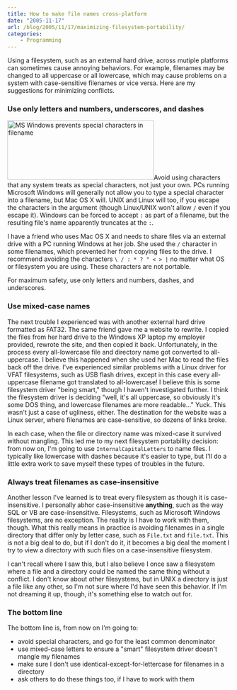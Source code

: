 ```yaml
---
title: How to make file names cross-platform
date: "2005-11-17"
url: /blog/2005/11/17/maximizing-filesystem-portability/
categories:
    - Programming
---
```

Using a filesystem, such as an external hard drive, across mutiple platforms can sometimes cause annoying behaviors. For example, filenames may be changed to all uppercase or all lowercase, which may cause problems on a system with case-sensitive filenames or vice versa. Here are my suggestions for minimizing conflicts.

### Use only letters and numbers, underscores, and dashes

<img class="alignright" src="/articles/images/special-chars.png" height="134" width="331" alt="MS Windows prevents special characters in filename" />Avoid using characters that any system treats as special characters, not just your own. PCs running Microsoft Windows will generally not allow you to type a special character into a filename, but Mac OS X will. UNIX and Linux will too, if you escape the characters in the argument (though Linux/UNIX won't allow `/` even if you escape it). Windows can be forced to accept `:` as part of a filename, but the resulting file's name apparently truncates at the `:`.

I have a friend who uses Mac OS X and needs to share files via an external drive with a PC running Windows at her job. She used the `/` character in some filenames, which prevented her from copying files to the drive. I recommend avoiding the characters `\ / : * ? " < > |` no matter what OS or filesystem you are using. These characters are not portable.

For maximum safety, use only letters and numbers, dashes, and underscores.

### Use mixed-case names

The next trouble I experienced was with another external hard drive formatted as FAT32. The same friend gave me a website to rewrite. I copied the files from her hard drive to the Windows XP laptop my employer provided, rewrote the site, and then copied it back. Unfortunately, in the process every all-lowercase file and directory name got converted to all-uppercase. I believe this happened when she used her Mac to read the files back off the drive. I've experienced similar problems with a Linux driver for VFAT filesystems, such as USB flash drives, except in this case every all-uppercase filename got translated to all-lowercase! I believe this is some filesystem driver "being smart," though I haven't investigated further. I think the filesystem driver is deciding "well, it's all uppercase, so obviously it's some DOS thing, and lowercase filenames are more readable&#8230;" Yuck. This wasn't just a case of ugliness, either. The destination for the website was a Linux server, where filenames are case-sensitive, so dozens of links broke.

In each case, when the file or directory name was mixed-case it survived without mangling. This led me to my next filesystem portability decision: from now on, I'm going to use `InternalCapitalLetters` to name files. I typically like lowercase with dashes because it's easier to type, but I'll do a little extra work to save myself these types of troubles in the future.

### Always treat filenames as case-insensitive

Another lesson I've learned is to treat every filesystem as though it is case-insensitive. I personally abhor case-insensitive **anything**, such as the way SQL or VB are case-insensitive. Filesystems, such as Microsoft Windows filesystems, are no exception. The reality is I have to work with them, though. What this really means in practice is avoiding filenames in a single directory that differ only by letter case, such as `File.txt` and `file.txt`. This is not a big deal to do, but if I don't do it, it becomes a big deal the moment I try to view a directory with such files on a case-insensitive filesystem.

I can't recall where I saw this, but I also believe I once saw a filesystem where a file and a directory could be named the same thing without a conflict. I don't know about other filesystems, but in UNIX a directory is just a file like any other, so I'm not sure where I'd have seen this behavior. If I'm not dreaming it up, though, it's something else to watch out for.

### The bottom line

The bottom line is, from now on I'm going to:

*   avoid special characters, and go for the least common denominator
*   use mixed-case letters to ensure a "smart" filesystem driver doesn't mangle my filenames
*   make sure I don't use identical-except-for-lettercase for filenames in a directory
*   ask others to do these things too, if I have to work with them
